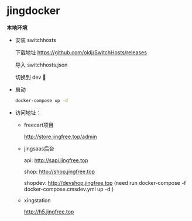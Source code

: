 # jingdocker

**本地环境**   

- 安装 switchhosts

    下载地址  https://github.com/oldj/SwitchHosts/releases

    导入 switchhosts.json 
    
    切换到 dev 

    
- 启动 
    ```bash
    docker-compose up -d
    ```

- 访问地址：

    * freecart项目  

        http://store.jingfree.top/admin

    * jingsaas后台 

        api: http://sapi.jingfree.top

        shop:  http://shop.jingfree.top

        shopdev: http://devshop.jingfree.top (need run docker-compose  -f docker-compose.cmsdev.yml up -d )
        
    * xingstation

        http://h5.jingfree.top
        
        


